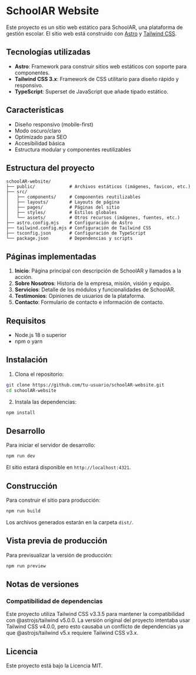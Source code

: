 # SchoolAR Website

Este proyecto es un sitio web estático para SchoolAR, una plataforma de gestión escolar. El sitio web está construido con [Astro](https://astro.build/) y [Tailwind CSS](https://tailwindcss.com/).

## Tecnologías utilizadas

- **Astro**: Framework para construir sitios web estáticos con soporte para componentes.
- **Tailwind CSS 3.x**: Framework de CSS utilitario para diseño rápido y responsivo.
- **TypeScript**: Superset de JavaScript que añade tipado estático.

## Características

- Diseño responsivo (mobile-first)
- Modo oscuro/claro
- Optimizado para SEO
- Accesibilidad básica
- Estructura modular y componentes reutilizables

## Estructura del proyecto

```
schoolAR-website/
├── public/             # Archivos estáticos (imágenes, favicon, etc.)
├── src/
│   ├── components/     # Componentes reutilizables
│   ├── layouts/        # Layouts de página
│   ├── pages/          # Páginas del sitio
│   ├── styles/         # Estilos globales
│   └── assets/         # Otros recursos (imágenes, fuentes, etc.)
├── astro.config.mjs    # Configuración de Astro
├── tailwind.config.mjs # Configuración de Tailwind CSS
├── tsconfig.json       # Configuración de TypeScript
└── package.json        # Dependencias y scripts
```

## Páginas implementadas

1. **Inicio**: Página principal con descripción de SchoolAR y llamados a la acción.
2. **Sobre Nosotros**: Historia de la empresa, misión, visión y equipo.
3. **Servicios**: Detalle de los módulos y funcionalidades de SchoolAR.
4. **Testimonios**: Opiniones de usuarios de la plataforma.
5. **Contacto**: Formulario de contacto e información de contacto.

## Requisitos

- Node.js 18 o superior
- npm o yarn

## Instalación

1. Clona el repositorio:
```bash
git clone https://github.com/tu-usuario/schoolAR-website.git
cd schoolAR-website
```

2. Instala las dependencias:
```bash
npm install
```

## Desarrollo

Para iniciar el servidor de desarrollo:

```bash
npm run dev
```

El sitio estará disponible en `http://localhost:4321`.

## Construcción

Para construir el sitio para producción:

```bash
npm run build
```

Los archivos generados estarán en la carpeta `dist/`.

## Vista previa de producción

Para previsualizar la versión de producción:

```bash
npm run preview
```

## Notas de versiones

### Compatibilidad de dependencias

Este proyecto utiliza Tailwind CSS v3.3.5 para mantener la compatibilidad con @astrojs/tailwind v5.0.0. 
La versión original del proyecto intentaba usar Tailwind CSS v4.0.0, pero esto causaba un conflicto de dependencias
ya que @astrojs/tailwind v5.x requiere Tailwind CSS v3.x.

## Licencia

Este proyecto está bajo la Licencia MIT.